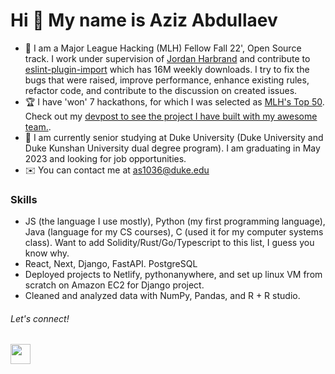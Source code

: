 Hi 👋 My name is Aziz Abdullaev
=============================== 

*   🚀  I am a Major League Hacking (MLH) Fellow Fall 22', Open Source track. I work under supervision of [Jordan Harbrand](https://github.com/ljharb) and contribute to [eslint-plugin-import](https://github.com/import-js/eslint-plugin-import) which has 16M weekly downloads. I try to fix the bugs that were raised, improve performance, enhance existing rules, refactor code, and contribute to the discussion on created issues.
*   🏆  I have 'won' 7 hackathons, for which I was selected as [MLH's Top 50](https://top.mlh.io/2022/profiles/aziz-abdullaev). Check out my [devpost to see the project I have built with my awesome team.](https://devpost.com/azyzz228).
*   🏫  I am currently senior studying at Duke University (Duke University and Duke Kunshan University dual degree program). I am graduating in May 2023 and looking for job opportunities.
*   ✉️  You can contact me at as1036@duke.edu

### Skills

* JS (the language I use mostly), Python (my first programming language), Java (language for my CS courses), C (used it for my computer systems class). Want to add Solidity/Rust/Go/Typescript to this list, I guess you know why.
* React, Next, Django, FastAPI. PostgreSQL
* Deployed projects to Netlify, pythonanywhere, and set up linux VM from scratch on Amazon EC2 for Django project.
* Cleaned and analyzed data with NumPy, Pandas, and R + R studio.

###### Let's connect!
                  
<p align="left"><a href="https://www.linkedin.com/in/aziz-abdullaev" target="_blank" rel="noreferrer"><img src="https://raw.githubusercontent.com/danielcranney/readme-generator/main/public/icons/socials/linkedin.svg" width="32" height="32" /></a></p>
